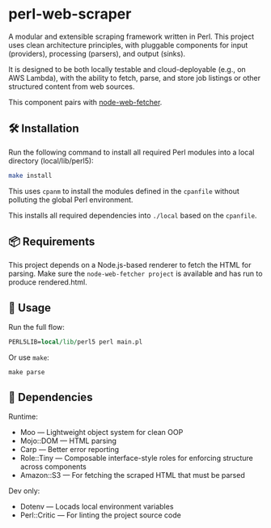 # perl-web-scraper

A modular and extensible scraping framework written in Perl. This project uses clean architecture principles, with pluggable components for input (providers), processing (parsers), and output (sinks).

It is designed to be both locally testable and cloud-deployable (e.g., on AWS Lambda), with the ability to fetch, parse, and store job listings or other structured content from web sources.

This component pairs with [node-web-fetcher](https://github.com/PhilNel/node-web-fetcher).

## 🛠 Installation

Run the following command to install all required Perl modules into a local directory (local/lib/perl5):

```bash
make install
```

This uses `cpanm` to install the modules defined in the `cpanfile` without polluting the global Perl environment.

This installs all required dependencies into `./local` based on the `cpanfile`.

## 📦 Requirements
This project depends on a Node.js-based renderer to fetch the HTML for parsing.
Make sure the `node-web-fetcher project` is available and has run to produce rendered.html.

## 🧪 Usage

Run the full flow:

```perl
PERL5LIB=local/lib/perl5 perl main.pl
```

Or use `make`:

```make
make parse
```

## 🔧 Dependencies

Runtime:
- Moo — Lightweight object system for clean OOP
- Mojo::DOM — HTML parsing
- Carp — Better error reporting
- Role::Tiny — Composable interface-style roles for enforcing structure across components
- Amazon::S3 — For fetching the scraped HTML that must be parsed

Dev only:
- Dotenv — Locads local environment variables
- Perl::Critic — For linting the project source code